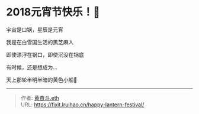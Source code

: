 # 2018元宵节快乐！🥳


宇宙是口锅，星辰是元宵

我是在白雪国生活的黑芝麻人

即使漂浮在锅口，即使沉没在锅底

有时候，还是想成为…

天上那轮半明半暗的黄色小船🌛

---

> 作者: [黄奋斗.eth](https://wakehuang.com/about)  
> URL: https://fixit.lruihao.cn/happy-lantern-festival/  


